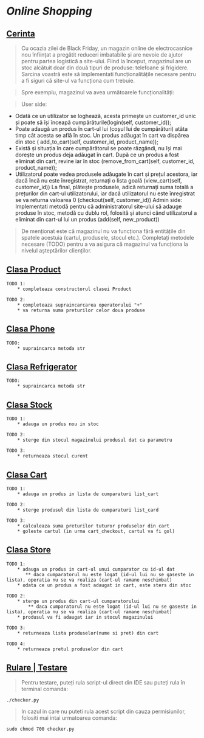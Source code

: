 # *Online Shopping*

## <ins>Cerinta</ins>

>Cu ocazia zilei de Black Friday, un magazin online de electrocasnice nou înființat a pregătit reduceri imbatabile și are nevoie de ajutor pentru partea logistică a site-ului. Fiind la început, magazinul are un stoc alcătuit doar din două tipuri de produse: telefoane și frigidere. Sarcina voastră este să implementati funcționalitățile necesare pentru a fi siguri că site-ul va funcționa cum trebuie.

>Spre exemplu, magazinul va avea următoarele funcționalități:

>User side:

* Odată ce un utilizator se loghează, acesta primește un customer_id unic și poate să își înceapă cumpărăturile(login(self, customer_id));
* Poate adaugă un produs în cart-ul lui (coșul lui de cumpărături) atâta timp cât acesta se află în stoc. Un produs adăugat în cart va dispărea din stoc ( add_to_cart(self, customer_id, product_name));
* Există și situația în care cumpărătorul se poate răzgândi, nu își mai dorește un produs deja adăugat în cart. După ce un produs a fost eliminat din cart, revine iar în stoc (remove_from_cart(self, customer_id, product_name));
* Utilizatorul poate vedea produsele adăugate în cart și prețul acestora, iar dacă încă nu este înregistrat, returnați o lista goală (view_cart(self, customer_id)) La final, plătește produsele, adică returnați suma totală a prețurilor din cart-ul utilizatorului, iar dacă utilizatorul nu este înregistrat se va returna valoarea 0 (checkout(self, customer_id))
Admin side: Implementati metodă pentru că administratorul site-ului să adauge produse în stoc, metodă cu dublu rol, folosită și atunci când utilizatorul a eliminat din cart-ul lui un produs (add(self, new_product))

>De menționat este că magazinul nu va funcționa fără entitățile din spatele acestuia (cartul, produsele, stocul etc.). Completați metodele necesare (TODO) pentru a va asigura că magazinul va funcționa la nivelul așteptărilor clienților.

## <ins>Clasa Product</ins>
```
TODO 1:
    * completeaza constructorul clasei Product

TODO 2:
    * completeaza supraincarcarea operatorului "+"
    * va returna suma preturilor celor doua produse
```
## <ins>Clasa Phone</ins>
```
TODO:
    * supraincarca metoda str
```
## <ins>Clasa Refrigerator</ins>
```
TODO:
    * supraincarca metoda str
```
## <ins>Clasa Stock</ins>
```
TODO 1:
    * adauga un produs nou in stoc

TODO 2:
    * sterge din stocul magazinului produsul dat ca parametru

TODO 3:
    * returneaza stocul curent
```
## <ins>Clasa Cart</ins>
```
TODO 1:
    * adauga un produs in lista de cumparaturi list_cart

TODO 2:
    * sterge produsul din lista de cumparaturi list_card

TODO 3:
    * calculeaza suma preturilor tuturor produselor din cart
    * goleste cartul (in urma cart_checkout, cartul va fi gol)
```
## <ins>Clasa Store</ins>
```
TODO 1:
    * adauga un produs in cart-ul unui cumparator cu id-ul dat
       ** daca cumparatorul nu este logat (id-ul lui nu se gaseste in lista), operatia nu se va realiza (cart-ul ramane neschimbat)
    * odata ce un produs a fost adaugat in cart, este sters din stoc

TODO 2:
    * sterge un produs din cart-ul cumparatorului
        ** daca cumparatorul nu este logat (id-ul lui nu se gaseste in lista), operatia nu se va realiza (cart-ul ramane neschimbat)
    * produsul va fi adaugat iar in stocul magazinului

TODO 3:
    * returneaza lista produselor(nume si pret) din cart

TODO 4:
    * returneaza pretul produselor din cart
```
## <ins>Rulare | Testare</ins>

> Pentru testare, puteți rula script-ul direct din IDE sau puteți rula în terminal comanda:

```
./checker.py
```

> In cazul in care nu puteti rula acest script din cauza permisiunilor, folositi mai intai urmatoarea comanda:

```
sudo chmod 700 checker.py
```